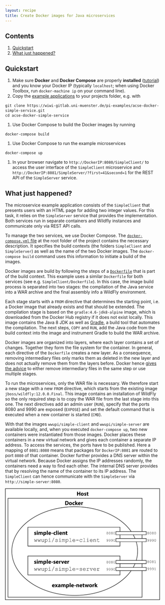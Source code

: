 ```yaml
---
layout: recipe
title: Create Docker images for Java microservices
---
```


## Contents

1. [Quickstart](#qickstart)
1. [What just happened?](#what)

## <a id="qickstart" name="qickstart"></a>Quickstart

1. Make sure **Docker** and **Docker Compose** are properly **installed**  ([tutorial](010_setting_up_environment_with_docker.html)) and you know your Docker IP (typically `localhost`; when using Docker Toolbox, run  `docker-machine ip` on your command line).
1. Copy the [example applications](https://wiwi-gitlab.uni-muenster.de/pi-examples/acse-docker-simple-service) to your projects folder, e.g. with
```
git clone https://wiwi-gitlab.uni-muenster.de/pi-examples/acse-docker-simple-service.git
cd acse-docker-simple-service
```
1. Use Docker Compose to build the Docker images by running
```
docker-compose build
```
1. Use Docker Compose to run the example microservices
```
docker-compose up
```
1. In your browser navigate to `http://DockerIP:8080/SimpleClient/` to access the user interface of the `SimpleClient` microservice and `http://DockerIP:8081/SimpleServer/?first=41&second=1` for the REST API of the `SimpleServer` service.

## <a id="what" name="what"></a>What just happened?

The microservice example application consists of the `SimpleClient` that presents users with an HTML page for adding two integer values. For this task, it relies on the `SimpleServer` service that provides the implementation. Both services run in separate containers and Wildfly instances and communicate only via REST API calls.

To manage the two services, we use Docker Compose. The [`docker-compose.yml` file](https://docs.docker.com/compose/compose-file/) at the root folder of the project contains the necessary description. It specifies the build contexts (the folders `SimpleClient` and `SimpleServer`) as well as the name of the two Docker images. The `docker-compose build` command uses this information to initiate a build of the images.

Docker images are build by following the steps of a [`Dockerfile`](https://docs.docker.com/engine/reference/builder/) that is part of the build context. This example uses a similar `Dockerfile` for both services (see e.g. `SimpleClient/Dockerfile`). In this case, the image build process is separated into two stages: the compilation of the Java service into a WAR archive and the final assembly info a WildFly environment.

Each stage starts with a `FROM` directive that determines the starting point, i.e. a Docker image that already exists and that should be extended. The compilation stage is based on the `gradle:4.6-jdk8-alpine` image, which is downloaded from the Docker Hub registry if it does not exist locally. This image contains the Java 8 JDK as well as [Gradle](https://gradle.org/), a build tool that automates the compilation. The next steps, `COPY` and `RUN`, add the Java code from the build context into the image and instrument Gradle to build the WAR archive.

Docker images are organized into layers, where each layer contains a set of changes. Together they form the file system for the container. In general, each directive of the `Dockerfile` creates a new layer. As a consequence, removing intermediary files only marks them as deleted in the new layer and does not actually remove them from the layers before. Docker hence [gives the advice](https://docs.docker.com/develop/develop-images/dockerfile_best-practices/) to either remove intermediary files in the same step or use multiple stages.

To run the microservices, only the WAR file is necessary. We therefore start a new stage with a new `FROM` directive, which starts from the existing image `jboss/wildfly:12.0.0.Final`. This image contains an installation of WildFly so the only required step is to copy the WAR file from the last stage into this one. The next directives add an admin user (`RUN`), specify that the ports 8080 and 9990 are exposed (`EXPOSE`) and set the default command that is executed when a new container is started (`CMD`).

With that the images `wwupi/simple-client` and `wwupi/simple-server` are available locally, and, when you executed `docker-compose up`, two new containers were instantiated from those images. Docker places these containers in a new virtual network and gives each container a separate IP address. To access the services, the ports have to be published. Here a mapping of `8081:8080` means that packages for `DockerIP:8081` are routed to port `8080` of that container. Docker further provides a DNS server within the virtual network. Because Docker assigns the IP addresses randomly, the containers need a way to find each other. The internal DNS server provides that by resolving the name of the container to its IP address. The `SimpleClient` can hence communicate with the `SimpleServer` via `http://simple-server:8080`.

![](images/docker-example.png)

